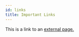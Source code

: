 ```yaml
---
id: links
title: Important Links
---
```


This is a link to an [external page.](https://community.boid.com/t/welcome-to-boid-community-general-information/18)
